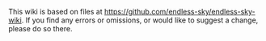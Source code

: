 This wiki is based on files at https://github.com/endless-sky/endless-sky-wiki.
If you find any errors or omissions, or would like to suggest a change, please do so there.
